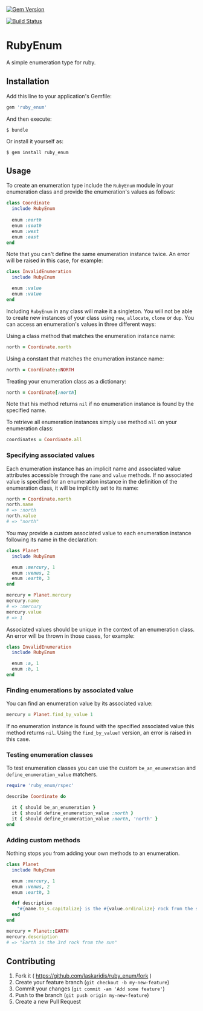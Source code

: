 [![Gem
Version](https://badge.fury.io/rb/ruby_enum.svg)](https://badge.fury.io/rb/ruby_enum)

[![Build
Status](https://travis-ci.org/laskaridis/ruby_enum.svg?branch=master)](https://travis-ci.org/laskaridis/ruby_enum)

# RubyEnum

A simple enumeration type for ruby.

## Installation

Add this line to your application's Gemfile:

```ruby
gem 'ruby_enum'
```

And then execute:

    $ bundle

Or install it yourself as:

    $ gem install ruby_enum

## Usage

To create an enumeration type include the `RubyEnum` module in your enumeration
class and provide the enumeration's values as follows:

```ruby
class Coordinate
  include RubyEnum
  
  enum :north
  enum :south
  enum :west
  enum :east
end
```
Note that you can't define the same enumeration instance twice. An error will
be raised in this case, for example:

```ruby
class InvalidEnumeration
  include RubyEnum

  enum :value
  enum :value
end
```

Including `RubyEnum` in any class will make it a singleton. You will not be able
to create new instances of your class using `new`, `allocate`, `clone` or
`dup`. You can access an enumeration's values in three different ways:

Using a class method that matches the enumeration instance name:

```ruby
north = Coordinate.north
```

Using a constant that matches the enumeration instance name:

```ruby
north = Coordinate::NORTH
```

Treating your enumeration class as a dictionary:

```ruby
north = Coordinate[:north]
```
Note that his method returns `nil` if no enumeration instance is found by the
specified name.

To retrieve all enumeration instances simply use method `all` on your
enumeration class:

```ruby
coordinates = Coordinate.all
```

### Specifying associated values

Each enumeration instance has an implicit name and associated value attributes
accessible through the `name` and `value` methods. If no associated value is
specified for an enumeration instance in the definition of the enumeration 
class, it will be implicitly set to its name:

```ruby
north = Coordinate.north
north.name
# => :north
north.value
# => "north"
```

You may provide a custom associated value to each enumeration instance following
its name in the declaration:

```ruby
class Planet
  include RubyEnum

  enum :mercury, 1
  enum :venus, 2
  enum :earth, 3
end

mercury = Planet.mercury
mercury.name
# => :mercury
mercury.value
# => 1
```

Associated values should be unique in the context of an enumeration class. An 
error will be thrown in those cases, for example:

```ruby
class InvalidEnumeration
  include RubyEnum

  enum :a, 1
  enum :b, 1
end
```

### Finding enumerations by associated value

You can find an enumeration value by its associated value:

```ruby
mercury = Planet.find_by_value 1
```

If no enumeration instance is found with the specified associated value this
method returns `nil`. Using the `find_by_value!` version, an error is raised in
this case.

### Testing enumeration classes

To test enumeration classes you can use the custom `be_an_enumeration` and
`define_enumeration_value` matchers.

```ruby
require 'ruby_enum/rspec'

describe Coordinate do

  it { should be_an_enumeration }
  it { should define_enumeration_value :north }
  it { should define_enumeration_value :north, 'north' }
end
```

### Adding custom methods

Nothing stops you from adding your own methods to an enumeration.

```ruby
class Planet
  include RubyEnum

  enum :mercury, 1
  enum :venus, 2
  enum :earth, 3

  def description
    "#{name.to_s.capitalize} is the #{value.ordinalize} rock from the sun"
  end
end

mercury = Planet::EARTH
mercury.description
# => "Earth is the 3rd rock from the sun"
```

## Contributing

1. Fork it ( https://github.com/laskaridis/ruby_enum/fork )
2. Create your feature branch (`git checkout -b my-new-feature`)
3. Commit your changes (`git commit -am 'Add some feature'`)
4. Push to the branch (`git push origin my-new-feature`)
5. Create a new Pull Request
